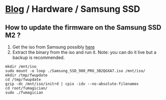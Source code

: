 # [Blog](/) / Hardware / Samsung SSD

## How to update the firmware on the Samsung SSD M2 ?

1. Get the iso from Samsung possibly [here](https://www.samsung.com/semiconductor/minisite/ssd/download/tools/)
2. Extract the binary from the iso and run it. Note: you can do it live but a backup is recommended.
```
mkdir /mnt/iso
sudo mount -o loop ./Samsung_SSD_980_PRO_3B2QGXA7.iso /mnt/iso/
mkdir /tmp/fwupdate
cd /tmp/fwupdate
gzip -dc /mnt/iso/initrd | cpio -idv --no-absolute-filenames
cd root/fumagician/
sudo ./fumagician
```
